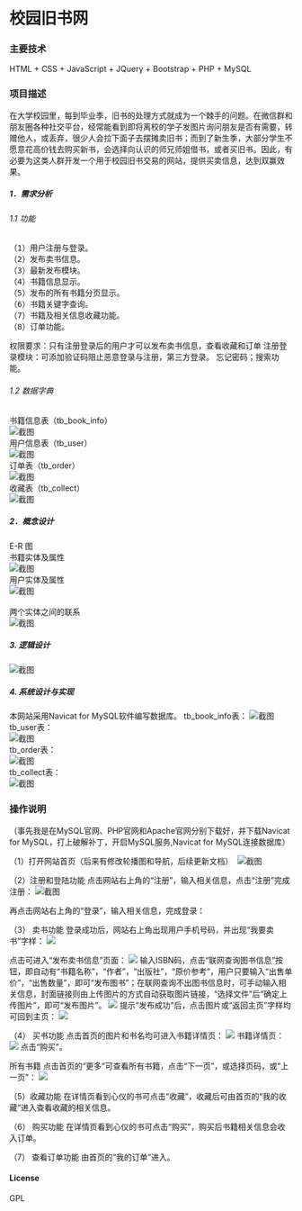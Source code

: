 # 校园旧书网

### 主要技术
HTML + CSS + JavaScript + JQuery + Bootstrap + PHP + MySQL

### 项目描述
在大学校园里，每到毕业季，旧书的处理方式就成为一个棘手的问题。在微信群和朋友圈各种社交平台，经常能看到即将离校的学子发图片询问朋友是否有需要，转赠他人，或丢弃，很少人会拉下面子去摆摊卖旧书；而到了新生季，大部分学生不愿意花高价钱去购买新书，会选择向认识的师兄师姐借书，或者买旧书。因此，有必要为这类人群开发一个用于校园旧书交易的网站，提供买卖信息，达到双赢效果。

##### 1．需求分析
###### 1.1 功能
<pre>（1）用户注册与登录。
（2）发布卖书信息。
（3）最新发布模块。
（4）书籍信息显示。
（5）发布的所有书籍分页显示。
（6）书籍关键字查询。
（7）书籍及相关信息收藏功能。
（8）订单功能。
</pre>
<p>权限要求：只有注册登录后的用户才可以发布卖书信息，查看收藏和订单
注册登录模块：可添加验证码阻止恶意登录与注册，第三方登录。
忘记密码；搜索功能。</p>

###### 1.2 数据字典
书籍信息表（tb_book_info）<br/>
![截图](./images/screenshot/table1.png)<br/>
用户信息表（tb_user）<br/>
![截图](./images/screenshot/table2.png)<br/>
订单表（tb_order）<br/>
![截图](./images/screenshot/table3.png)<br/>
收藏表（tb_collect）<br/>
![截图](./images/screenshot/table4.png)<br/>
 
##### 2．概念设计
E-R 图<br/>
书籍实体及属性<br/>
![截图](./images/screenshot/ER1.png)  <br/>
用户实体及属性<br/>
![截图](./images/screenshot/ER2.png) <br/>					
两个实体之间的联系<br/>
![截图](./images/screenshot/ER3.png) <br/>
   
##### 3. 逻辑设计
![截图](./images/screenshot/logic.png)  

##### 4. 系统设计与实现
本网站采用Navicat for MySQL软件编写数据库。
tb_book_info表：
  ![截图](./images/screenshot/t1.png)  
tb_user表：<br/>
  ![截图](./images/screenshot/t2.png)  
tb_order表：<br/>
 ![截图](./images/screenshot/t3.png)  
tb_collect表：<br/>
  ![截图](./images/screenshot/t4.png)  


### 操作说明

  （事先我是在MySQL官网、PHP官网和Apache官网分别下载好，并下载Navicat for MySQL，打上破解补丁，开启MySQL服务,Navicat for MySQL连接数据库）

（1）打开网站首页（后来有修改轮播图和导航，后续更新文档）
  ![截图](./images/screenshot/1.png)

（2）注册和登陆功能
点击网站右上角的“注册”，输入相关信息，点击“注册”完成注册：
  ![截图](./images/screenshot/2.png)

再点击网站右上角的“登录”，输入相关信息，完成登录：
 
（3） 卖书功能
登录成功后，网站右上角出现用户手机号码，并出现“我要卖书”字样：
  ![](./images/screenshot/3.png)

点击可进入“发布卖书信息”页面：
  ![](./images/screenshot/4.png)
输入ISBN码，点击“联网查询图书信息”按钮，即自动有“书籍名称”，“作者”，“出版社”，“原价参考”，用户只要输入“出售单价”，“出售数量”，即可“发布图书”；在联网查询不出图书信息时，可手动输入相关信息，封面链接则由上传图片的方式自动获取图片链接，“选择文件”后“确定上传图片”，即可“发布图片”。
 ![](./images/screenshot/5.png)
提示“发布成功”后，点击图片或“返回主页”字样均可回到主页：
  ![](./images/screenshot/6.png)

（4） 买书功能
点击首页的图片和书名均可进入书籍详情页：
  ![](./images/screenshot/7.png)
书籍详情页：
  ![](./images/screenshot/8.png)
点击“购买”。

所有书籍
	点击首页的“更多”可查看所有书籍，点击“下一页”，或选择页码，或“上一页”：
  ![](./images/screenshot/9.png)

（5）收藏功能
在详情页看到心仪的书可点击“收藏”，收藏后可由首页的“我的收藏”进入查看收藏的相关信息。

（6） 购买功能
	在详情页看到心仪的书可点击“购买”，购买后书籍相关信息会收入订单。

（7） 查看订单功能
	由首页的“我的订单”进入。

#### License
GPL
